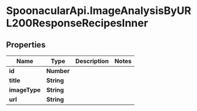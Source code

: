 # SpoonacularApi.ImageAnalysisByURL200ResponseRecipesInner

## Properties

Name | Type | Description | Notes
------------ | ------------- | ------------- | -------------
**id** | **Number** |  | 
**title** | **String** |  | 
**imageType** | **String** |  | 
**url** | **String** |  | 



